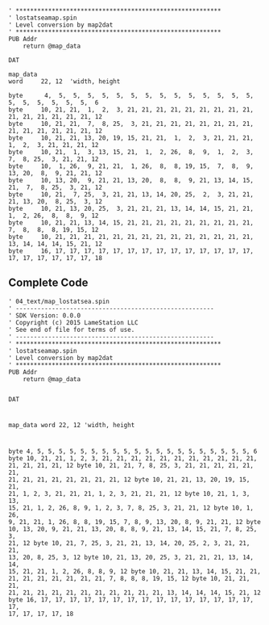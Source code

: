 <pre><code>&#39; *********************************************************
&#39; lostatseamap.spin
&#39; Level conversion by map2dat
&#39; *********************************************************
PUB Addr
    return @map_data

DAT

map_data
word     22, 12  &#39;width, height

byte      4,  5,  5,  5,  5,  5,  5,  5,  5,  5,  5,  5,  5,  5,  5,  5,  5,  5,  5,  5,  5,  6
byte     10, 21, 21,  1,  2,  3, 21, 21, 21, 21, 21, 21, 21, 21, 21, 21, 21, 21, 21, 21, 21, 12
byte     10, 21, 21,  7,  8, 25,  3, 21, 21, 21, 21, 21, 21, 21, 21, 21, 21, 21, 21, 21, 21, 12
byte     10, 21, 21, 13, 20, 19, 15, 21, 21,  1,  2,  3, 21, 21, 21,  1,  2,  3, 21, 21, 21, 12
byte     10, 21,  1,  3, 13, 15, 21,  1,  2, 26,  8,  9,  1,  2,  3,  7,  8, 25,  3, 21, 21, 12
byte     10,  1, 26,  9, 21, 21,  1, 26,  8,  8, 19, 15,  7,  8,  9, 13, 20,  8,  9, 21, 21, 12
byte     10, 13, 20,  9, 21, 21, 13, 20,  8,  8,  9, 21, 13, 14, 15, 21,  7,  8, 25,  3, 21, 12
byte     10, 21,  7, 25,  3, 21, 21, 13, 14, 20, 25,  2,  3, 21, 21, 21, 13, 20,  8, 25,  3, 12
byte     10, 21, 13, 20, 25,  3, 21, 21, 21, 13, 14, 14, 15, 21, 21,  1,  2, 26,  8,  8,  9, 12
byte     10, 21, 21, 13, 14, 15, 21, 21, 21, 21, 21, 21, 21, 21, 21,  7,  8,  8,  8, 19, 15, 12
byte     10, 21, 21, 21, 21, 21, 21, 21, 21, 21, 21, 21, 21, 21, 21, 13, 14, 14, 14, 15, 21, 12
byte     16, 17, 17, 17, 17, 17, 17, 17, 17, 17, 17, 17, 17, 17, 17, 17, 17, 17, 17, 17, 17, 18</code></pre>
<h2 id="complete-code">Complete Code</h2>
<pre><code>&#39; 04_text/map_lostatsea.spin
&#39; -------------------------------------------------------
&#39; SDK Version: 0.0.0
&#39; Copyright (c) 2015 LameStation LLC
&#39; See end of file for terms of use.
&#39; -------------------------------------------------------
&#39; *********************************************************
&#39; lostatseamap.spin
&#39; Level conversion by map2dat
&#39; *********************************************************
PUB Addr
    return @map_data

DAT

map_data
word     22, 12  &#39;width, height

byte      4,  5,  5,  5,  5,  5,  5,  5,  5,  5,  5,  5,  5,  5,  5,  5,  5,  5,  5,  5,  5,  6
byte     10, 21, 21,  1,  2,  3, 21, 21, 21, 21, 21, 21, 21, 21, 21, 21, 21, 21, 21, 21, 21, 12
byte     10, 21, 21,  7,  8, 25,  3, 21, 21, 21, 21, 21, 21, 21, 21, 21, 21, 21, 21, 21, 21, 12
byte     10, 21, 21, 13, 20, 19, 15, 21, 21,  1,  2,  3, 21, 21, 21,  1,  2,  3, 21, 21, 21, 12
byte     10, 21,  1,  3, 13, 15, 21,  1,  2, 26,  8,  9,  1,  2,  3,  7,  8, 25,  3, 21, 21, 12
byte     10,  1, 26,  9, 21, 21,  1, 26,  8,  8, 19, 15,  7,  8,  9, 13, 20,  8,  9, 21, 21, 12
byte     10, 13, 20,  9, 21, 21, 13, 20,  8,  8,  9, 21, 13, 14, 15, 21,  7,  8, 25,  3, 21, 12
byte     10, 21,  7, 25,  3, 21, 21, 13, 14, 20, 25,  2,  3, 21, 21, 21, 13, 20,  8, 25,  3, 12
byte     10, 21, 13, 20, 25,  3, 21, 21, 21, 13, 14, 14, 15, 21, 21,  1,  2, 26,  8,  8,  9, 12
byte     10, 21, 21, 13, 14, 15, 21, 21, 21, 21, 21, 21, 21, 21, 21,  7,  8,  8,  8, 19, 15, 12
byte     10, 21, 21, 21, 21, 21, 21, 21, 21, 21, 21, 21, 21, 21, 21, 13, 14, 14, 14, 15, 21, 12
byte     16, 17, 17, 17, 17, 17, 17, 17, 17, 17, 17, 17, 17, 17, 17, 17, 17, 17, 17, 17, 17, 18

</code></pre>
